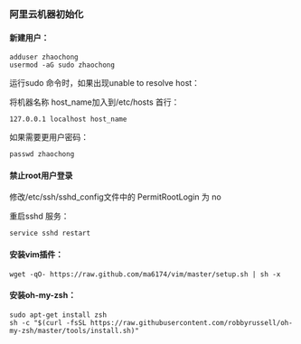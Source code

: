 
### 阿里云机器初始化

#### 新建用户：

```
adduser zhaochong
usermod -aG sudo zhaochong
```

运行sudo 命令时，如果出现unable to resolve host：

将机器名称 host_name加入到/etc/hosts 首行：
```
127.0.0.1 localhost host_name
```

如果需要更用户密码：
```
passwd zhaochong
```

#### 禁止root用户登录
修改/etc/ssh/sshd_config文件中的 PermitRootLogin 为 no

重启sshd 服务：
```
service sshd restart
```

#### 安装vim插件：
```
wget -qO- https://raw.github.com/ma6174/vim/master/setup.sh | sh -x
```

#### 安装oh-my-zsh：
```
sudo apt-get install zsh
sh -c "$(curl -fsSL https://raw.githubusercontent.com/robbyrussell/oh-my-zsh/master/tools/install.sh)"
```

